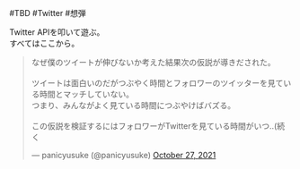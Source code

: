 #TBD #Twitter #想弾 

Twitter APIを叩いて遊ぶ。  
すべてはここから。

<blockquote class="twitter-tweet"><p lang="ja" dir="ltr">なぜ僕のツイートが伸びないか考えた結果次の仮説が導きだされた。<br><br>ツイートは面白いのだがつぶやく時間とフォロワーのツイッターを見ている時間とマッチしていない。<br>つまり、みんながよく見ている時間につぶやけばバズる。<br><br>この仮説を検証するにはフォロワーがTwitterを見ている時間がいつ..(続く</p>&mdash; panicyusuke (@panicyusuke) <a href="https://twitter.com/panicyusuke/status/1453301034458271747?ref_src=twsrc%5Etfw">October 27, 2021</a></blockquote> <script async src="https://platform.twitter.com/widgets.js" charset="utf-8"></script>
